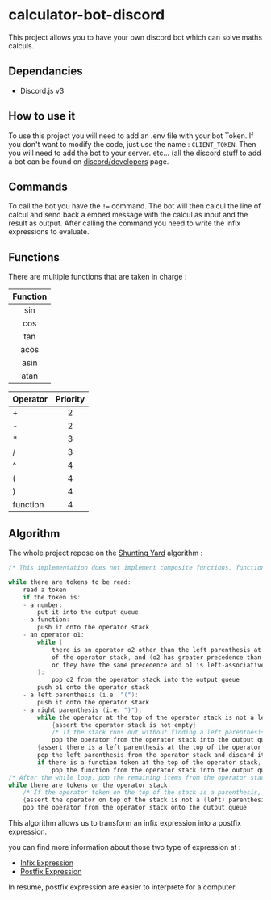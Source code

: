 # calculator-bot-discord

This project allows you to have your own discord bot which can solve maths calculs.

## Dependancies 

- Discord.js v3

## How to use it

To use this project you will need to add an .env file with your bot Token. If you don't want to modify the code, just use the name : `CLIENT_TOKEN`.
Then you will need to add the bot to your server. etc... (all the discord stuff to add a bot can be found on [discord/developers](https://discord.com/developers/) page.

## Commands

To call the bot you have the `!=` command. The bot will then calcul the line of calcul and send back a embed message with the calcul as input and the result as output. After calling the command you need to write the infix expressions to evaluate.

## Functions

There are multiple functions that are taken in charge :

| Function |
| :---: |
| sin |
| cos | 
| tan | 
| acos | 
| asin | 
| atan |

| Operator | Priority |
| --- | :---: |
| + | 2 |
| - | 2 | 
| * | 3 |
| / | 3 | 
| ^ | 4 | 
| ( | 4 |
| ) | 4 |
| function | 4 |

## Algorithm

The whole project repose on the [Shunting Yard](https://en.wikipedia.org/wiki/Shunting-yard_algorithm) algorithm :

```c
/* This implementation does not implement composite functions, functions with variable number of arguments, and unary operators. */

while there are tokens to be read:
    read a token
    if the token is:
    - a number:
        put it into the output queue
    - a function:
        push it onto the operator stack 
    - an operator o1:
        while (
            there is an operator o2 other than the left parenthesis at the top
            of the operator stack, and (o2 has greater precedence than o1
            or they have the same precedence and o1 is left-associative)
        ):
            pop o2 from the operator stack into the output queue
        push o1 onto the operator stack
    - a left parenthesis (i.e. "("):
        push it onto the operator stack
    - a right parenthesis (i.e. ")"):
        while the operator at the top of the operator stack is not a left parenthesis:
            {assert the operator stack is not empty}
            /* If the stack runs out without finding a left parenthesis, then there are mismatched parentheses. */
            pop the operator from the operator stack into the output queue
        {assert there is a left parenthesis at the top of the operator stack}
        pop the left parenthesis from the operator stack and discard it
        if there is a function token at the top of the operator stack, then:
            pop the function from the operator stack into the output queue
/* After the while loop, pop the remaining items from the operator stack into the output queue. */
while there are tokens on the operator stack:
    /* If the operator token on the top of the stack is a parenthesis, then there are mismatched parentheses. */
    {assert the operator on top of the stack is not a (left) parenthesis}
    pop the operator from the operator stack onto the output queue
```
This algorithm allows us to transform an infix expression into a postfix expression.

you can find more information about those two type of expression at :
- [Infix Expression](https://en.wikipedia.org/wiki/Infix_notation)
- [Postfix Expression](https://en.wikipedia.org/wiki/Reverse_Polish_notation)

In resume, postfix expression are easier to interprete for a computer.
